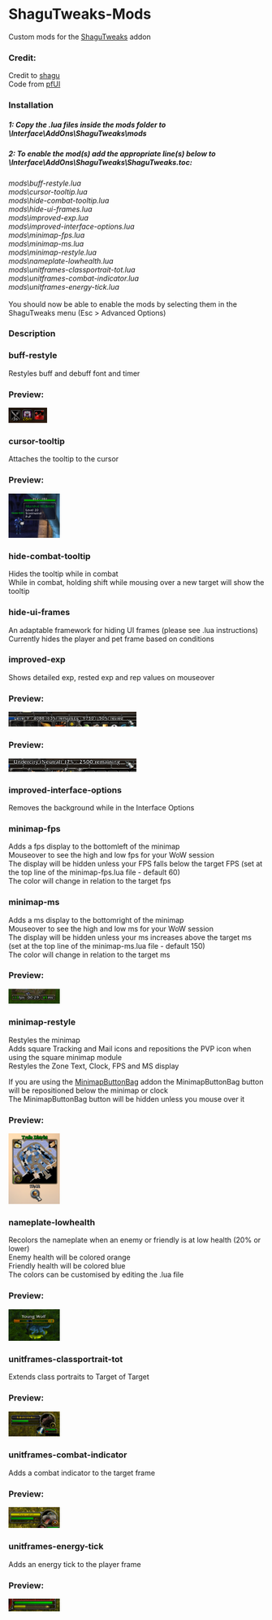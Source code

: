 # ShaguTweaks-Mods
Custom mods for the [ShaguTweaks](https://shagu.org/ShaguTweaks/) addon

### Credit:<br>
Credit to [shagu](https://github.com/shagu)
<br>
Code from [pfUI](https://shagu.org/pfUI/)

### Installation

##### 1: Copy the .lua files inside the mods folder to \Interface\AddOns\ShaguTweaks\mods

##### 2: To enable the mod(s) add the appropriate line(s) below to \Interface\AddOns\ShaguTweaks\ShaguTweaks.toc:
<i>
mods\buff-restyle.lua<br>
mods\cursor-tooltip.lua<br>
mods\hide-combat-tooltip.lua<br>
mods\hide-ui-frames.lua<br>
mods\improved-exp.lua<br>
mods\improved-interface-options.lua<br>
mods\minimap-fps.lua<br>
mods\minimap-ms.lua<br>
mods\minimap-restyle.lua<br>
mods\nameplate-lowhealth.lua<br>
mods\unitframes-classportrait-tot.lua<br>
mods\unitframes-combat-indicator.lua<br>
mods\unitframes-energy-tick.lua<br>

</i>
<br>
You should now be able to enable the mods by selecting them in the ShaguTweaks menu (Esc > Advanced Options)

### Description

### buff-restyle
Restyles buff and debuff font and timer<br>
### Preview:
<img src="https://raw.githubusercontent.com/GryllsAddons/AddonPreviews/main/ShaguTweaks-Mods/ST_BuffRestyle.png" width=15% height=15%/><br>

### cursor-tooltip
Attaches the tooltip to the cursor<br>

### Preview:
<img src="https://raw.githubusercontent.com/GryllsAddons/AddonPreviews/main/ShaguTweaks-Mods/ST_TooltipCursor.png" width=20% height=20%/><br>

### hide-combat-tooltip
Hides the tooltip while in combat<br>
While in combat, holding shift while mousing over a new target will show the tooltip<br>

### hide-ui-frames
An adaptable framework for hiding UI frames (please see .lua instructions)
Currently hides the player and pet frame based on conditions

### improved-exp
Shows detailed exp, rested exp and rep values on mouseover

### Preview:
<img src="https://github.com/GryllsAddons/AddonPreviews/blob/main/ShaguTweaks-Mods/ST_ImpExp1.png" width=50% height=20%/><br>

### Preview:
<img src="https://github.com/GryllsAddons/AddonPreviews/blob/main/ShaguTweaks-Mods/ST_ImpExp2.png" width=50% height=20%/><br>

### improved-interface-options
Removes the background while in the Interface Options<br>

### minimap-fps
Adds a fps display to the bottomleft of the minimap<br>
Mouseover to see the high and low fps for your WoW session<br>
The display will be hidden unless your FPS falls below the target FPS (set at the top line of the minimap-fps.lua file - default 60)<br>
The color will change in relation to the target fps<br>

### minimap-ms
Adds a ms display to the bottomright of the minimap<br>
Mouseover to see the high and low ms for your WoW session<br>
The display will be hidden unless your ms increases above the target ms (set at the top line of the minimap-ms.lua file - default 150)<br>
The color will change in relation to the target ms<br>

### Preview:
<img src="https://raw.githubusercontent.com/GryllsAddons/AddonPreviews/main/ShaguTweaks-Mods/ST_FPSMS.png" width=20% height=20%/><br>

### minimap-restyle
Restyles the minimap<br>
Adds square Tracking and Mail icons and repositions the PVP icon when using the square minimap module<br>
Restyles the Zone Text, Clock, FPS and MS display<br>

If you are using the [MinimapButtonBag](https://github.com/McPewPew/MinimapButtonBag-TurtleWoW) addon the MinimapButtonBag button will be repositioned below the minimap or clock<br>
The MinimapButtonBag button will be hidden unless you mouse over it<br>

### Preview:
<img src="https://raw.githubusercontent.com/GryllsAddons/AddonPreviews/main/ShaguTweaks-Mods/ST_Restyle.png" width=20% height=20%/><br>

### nameplate-lowhealth
Recolors the nameplate when an enemy or friendly is at low health (20% or lower)<br>
Enemy health will be colored orange<br>
Friendly health will be colored blue<br>
The colors can be customised by editing the .lua file<br>

### Preview:
<img src="https://raw.githubusercontent.com/GryllsAddons/AddonPreviews/main/ShaguTweaks-Mods/ST_Lowhealth.png" width=20% height=20%/><br>

### unitframes-classportrait-tot
Extends class portraits to Target of Target<br>

### Preview:
<img src="https://raw.githubusercontent.com/GryllsAddons/AddonPreviews/main/ShaguTweaks-Mods/ST_TOTPortrait.png" width=20% height=20%/><br>

### unitframes-combat-indicator
Adds a combat indicator to the target frame<br>

### Preview:
<img src="https://raw.githubusercontent.com/GryllsAddons/AddonPreviews/main/ShaguTweaks-Mods/ST_CombatIndicator.png" width=20% height=20%/><br>

### unitframes-energy-tick
Adds an energy tick to the player frame

### Preview:
<img src="https://github.com/GryllsAddons/AddonPreviews/blob/main/ShaguTweaks-Mods/ST_EnergyTick.png" width=20% height=20%/><br>
